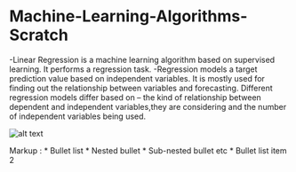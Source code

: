 # Machine-Learning-Algorithms-Scratch

-Linear Regression is a machine learning algorithm based on supervised learning. It performs a regression task.
-Regression models a target prediction value based on independent variables.
It is mostly used for finding out the relationship between variables and forecasting.
Different regression models differ based on – the kind of relationship between dependent and independent variables,they are considering and the number of
independent variables being used.



![alt text](https://github.com/Oprishri/Machine-Learning-Algorithms-Scratch/blob/main/linear-regression-plot.jpg)

 Markup : * Bullet list
              * Nested bullet
                  * Sub-nested bullet etc
          * Bullet list item 2



